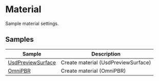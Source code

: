 # Material

Sample material settings.     

## Samples

|Sample|Description|     
|---|---|     
|[UsdPreviewSurface](./UsdPreviewSurface/readme.md)|Create material (UsdPreviewSurface)|     
|[OmniPBR](./OmniPBR/readme.md)|Create material (OmniPBR)|     
